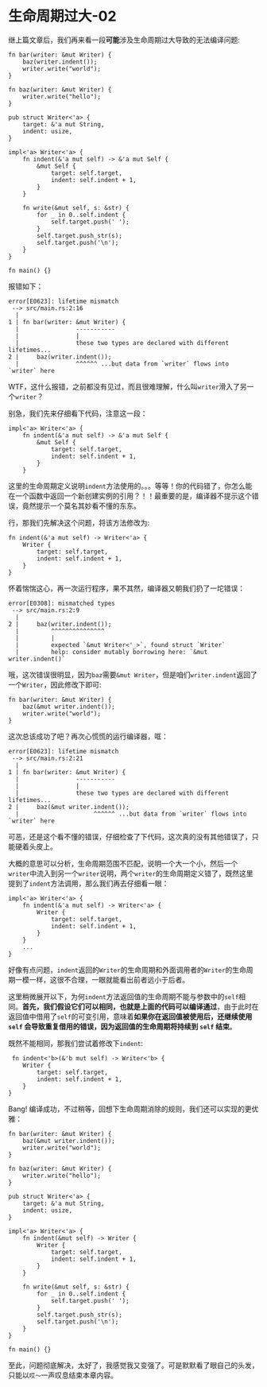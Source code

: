 # 生命周期过大-02

继上篇文章后，我们再来看一段**可能**涉及生命周期过大导致的无法编译问题:

```rust,ignore,mdbook-runnable
fn bar(writer: &mut Writer) {
    baz(writer.indent());
    writer.write("world");
}

fn baz(writer: &mut Writer) {
    writer.write("hello");
}

pub struct Writer<'a> {
    target: &'a mut String,
    indent: usize,
}

impl<'a> Writer<'a> {
    fn indent(&'a mut self) -> &'a mut Self {
        &mut Self {
            target: self.target,
            indent: self.indent + 1,
        }
    }

    fn write(&mut self, s: &str) {
        for _ in 0..self.indent {
            self.target.push(' ');
        }
        self.target.push_str(s);
        self.target.push('\n');
    }
}

fn main() {}
```

报错如下：

```console
error[E0623]: lifetime mismatch
 --> src/main.rs:2:16
  |
1 | fn bar(writer: &mut Writer) {
  |                -----------
  |                |
  |                these two types are declared with different lifetimes...
2 |     baz(writer.indent());
  |                ^^^^^^ ...but data from `writer` flows into `writer` here
```

WTF，这什么报错，之前都没有见过，而且很难理解，什么叫`writer`滑入了另一个`writer`？

别急，我们先来仔细看下代码，注意这一段：

```rust,ignore,mdbook-runnable
impl<'a> Writer<'a> {
    fn indent(&'a mut self) -> &'a mut Self {
        &mut Self {
            target: self.target,
            indent: self.indent + 1,
        }
    }
```

这里的生命周期定义说明`indent`方法使用的。。。等等！你的代码错了，你怎么能在一个函数中返回一个新创建实例的引用？！！最重要的是，编译器不提示这个错误，竟然提示一个莫名其妙看不懂的东东。

行，那我们先解决这个问题，将该方法修改为:

```rust,ignore,mdbook-runnable
fn indent(&'a mut self) -> Writer<'a> {
    Writer {
        target: self.target,
        indent: self.indent + 1,
    }
}
```

怀着惴惴这心，再一次运行程序，果不其然，编译器又朝我们扔了一坨错误：

```console
error[E0308]: mismatched types
 --> src/main.rs:2:9
  |
2 |     baz(writer.indent());
  |         ^^^^^^^^^^^^^^^
  |         |
  |         expected `&mut Writer<'_>`, found struct `Writer`
  |         help: consider mutably borrowing here: `&mut writer.indent()`
```

哦，这次错误很明显，因为`baz`需要`&mut Writer`，但是咱们`writer.indent`返回了一个`Writer`，因此修改下即可:

```rust,ignore,mdbook-runnable
fn bar(writer: &mut Writer) {
    baz(&mut writer.indent());
    writer.write("world");
}
```

这次总该成功了吧？再次心慌慌的运行编译器，哐：

```console
error[E0623]: lifetime mismatch
 --> src/main.rs:2:21
  |
1 | fn bar(writer: &mut Writer) {
  |                -----------
  |                |
  |                these two types are declared with different lifetimes...
2 |     baz(&mut writer.indent());
  |                     ^^^^^^ ...but data from `writer` flows into `writer` here
```

可恶，还是这个看不懂的错误，仔细检查了下代码，这次真的没有其他错误了，只能硬着头皮上。

大概的意思可以分析，生命周期范围不匹配，说明一个大一个小，然后一个`writer`中流入到另一个`writer`说明，两个`writer`的生命周期定义错了，既然这里提到了`indent`方法调用，那么我们再去仔细看一眼：

```rust,ignore,mdbook-runnable
impl<'a> Writer<'a> {
    fn indent(&'a mut self) -> Writer<'a> {
        Writer {
            target: self.target,
            indent: self.indent + 1,
        }
    }
    ...
}
```

好像有点问题，`indent`返回的`Writer`的生命周期和外面调用者的`Writer`的生命周期一模一样，这很不合理，一眼就能看出前者远小于后者。

这里稍微展开以下，为何`indent`方法返回值的生命周期不能与参数中的`self`相同。**首先，我们假设它们可以相同，也就是上面的代码可以编译通过**，由于此时在返回值中借用了`self`的可变引用，意味着**如果你在返回值被使用后，还继续使用`self` 会导致重复借用的错误，因为返回值的生命周期将持续到 `self` 结束**。

既然不能相同，那我们尝试着修改下`indent`:

```rust,ignore,mdbook-runnable
 fn indent<'b>(&'b mut self) -> Writer<'b> {
    Writer {
        target: self.target,
        indent: self.indent + 1,
    }
}
```

Bang! 编译成功，不过稍等，回想下生命周期消除的规则，我们还可以实现的更优雅：

```rust,ignore,mdbook-runnable
fn bar(writer: &mut Writer) {
    baz(&mut writer.indent());
    writer.write("world");
}

fn baz(writer: &mut Writer) {
    writer.write("hello");
}

pub struct Writer<'a> {
    target: &'a mut String,
    indent: usize,
}

impl<'a> Writer<'a> {
    fn indent(&mut self) -> Writer {
        Writer {
            target: self.target,
            indent: self.indent + 1,
        }
    }

    fn write(&mut self, s: &str) {
        for _ in 0..self.indent {
            self.target.push(' ');
        }
        self.target.push_str(s);
        self.target.push('\n');
    }
}

fn main() {}
```

至此，问题彻底解决，太好了，我感觉我又变强了。可是默默看了眼自己的头发，只能以`哎～`一声叹息结束本章内容。
